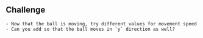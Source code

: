 ## Challenge

    - Now that the ball is moving, try different values for movement speed
    - Can you add so that the ball moves in `y` direction as well?
